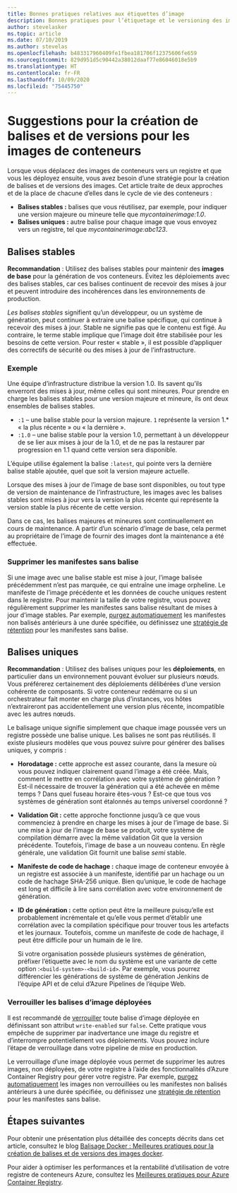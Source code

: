 ```yaml
---
title: Bonnes pratiques relatives aux étiquettes d’image
description: Bonnes pratiques pour l’étiquetage et le versioning des images conteneur Docker lors de l’envoi (push) et du tirage (pull) d’images vers et depuis un registre de conteneurs Azure
author: stevelasker
ms.topic: article
ms.date: 07/10/2019
ms.author: stevelas
ms.openlocfilehash: b483317960409fe1fbea181706f12375606fe659
ms.sourcegitcommit: 829d951d5c90442a38012daaf77e86046018e5b9
ms.translationtype: HT
ms.contentlocale: fr-FR
ms.lasthandoff: 10/09/2020
ms.locfileid: "75445750"
---
```

# <a name="recommendations-for-tagging-and-versioning-container-images"></a>Suggestions pour la création de balises et de versions pour les images de conteneurs

Lorsque vous déplacez des images de conteneurs vers un registre et que vous les déployez ensuite, vous avez besoin d’une stratégie pour la création de balises et de versions des images. Cet article traite de deux approches et de la place de chacune d’elles dans le cycle de vie des conteneurs :

* **Balises stables :** balises que vous réutilisez, par exemple, pour indiquer une version majeure ou mineure telle que *mycontainerimage:1.0*.
* **Balises uniques :** autre balise pour chaque image que vous envoyez vers un registre, tel que *mycontainerimage:abc123*.

## <a name="stable-tags"></a>Balises stables

**Recommandation** : Utilisez des balises stables pour maintenir des **images de base** pour la génération de vos conteneurs. Évitez les déploiements avec des balises stables, car ces balises continuent de recevoir des mises à jour et peuvent introduire des incohérences dans les environnements de production.

*Les balises stables* signifient qu’un développeur, ou un système de génération, peut continuer à extraire une balise spécifique, qui continue à recevoir des mises à jour. Stable ne signifie pas que le contenu est figé. Au contraire, le terme stable implique que l’image doit être stabilisée pour les besoins de cette version. Pour rester « stable », il est possible d’appliquer des correctifs de sécurité ou des mises à jour de l’infrastructure.

### <a name="example"></a>Exemple

Une équipe d’infrastructure distribue la version 1.0. Ils savent qu’ils enverront des mises à jour, même celles qui sont mineures. Pour prendre en charge les balises stables pour une version majeure et mineure, ils ont deux ensembles de balises stables.

* `:1` – une balise stable pour la version majeure. `1` représente la version 1.* « la plus récente » ou « la dernière ».
* `:1.0` – une balise stable pour la version 1.0, permettant à un développeur de se lier aux mises à jour de la 1.0, et de ne pas la restaurer par progression en 1.1 quand cette version sera disponible.

L’équipe utilise également la balise `:latest`, qui pointe vers la dernière balise stable ajoutée, quel que soit la version majeure actuelle.

Lorsque des mises à jour de l’image de base sont disponibles, ou tout type de version de maintenance de l’infrastructure, les images avec les balises stables sont mises à jour vers la version la plus récente qui représente la version stable la plus récente de cette version.

Dans ce cas, les balises majeures et mineures sont continuellement en cours de maintenance. A partir d’un scénario d’image de base, cela permet au propriétaire de l’image de fournir des images dont la maintenance a été effectuée.

### <a name="delete-untagged-manifests"></a>Supprimer les manifestes sans balise

Si une image avec une balise stable est mise à jour, l’image balisée précédemment n’est pas marquée, ce qui entraîne une image orpheline. Le manifeste de l’image précédente et les données de couche uniques restent dans le registre. Pour maintenir la taille de votre registre, vous pouvez régulièrement supprimer les manifestes sans balise résultant de mises à jour d’image stables. Par exemple, [purgez automatiquement](container-registry-auto-purge.md) les manifestes non balisés antérieurs à une durée spécifiée, ou définissez une [stratégie de rétention](container-registry-retention-policy.md) pour les manifestes sans balise.

## <a name="unique-tags"></a>Balises uniques

**Recommandation** : Utilisez des balises uniques pour les **déploiements**, en particulier dans un environnement pouvant évoluer sur plusieurs nœuds. Vous préférerez certainement des déploiements délibérées d’une version cohérente de composants. Si votre conteneur redémarre ou si un orchestrateur fait monter en charge plus d’instances, vos hôtes n’extraireront pas accidentellement une version plus récente, incompatible avec les autres nœuds.

Le balisage unique signifie simplement que chaque image poussée vers un registre possède une balise unique. Les balises ne sont pas réutilisés. Il existe plusieurs modèles que vous pouvez suivre pour générer des balises uniques, y compris :

* **Horodatage :** cette approche est assez courante, dans la mesure où vous pouvez indiquer clairement quand l’image a été créée. Mais, comment le mettre en corrélation avec votre système de génération ? Est-il nécessaire de trouver la génération qui a été achevée en même temps ? Dans quel fuseau horaire êtes-vous ? Est-ce que tous vos systèmes de génération sont étalonnés au temps universel coordonné ?
* **Validation Git :** cette approche fonctionne jusqu’à ce que vous commenciez à prendre en charge les mises à jour de l’image de base. Si une mise à jour de l’image de base se produit, votre système de compilation démarre avec la même validation Git que la version précédente. Toutefois, l’image de base a un nouveau contenu. En règle générale, une validation Git fournit une balise *semi* stable.
* **Manifeste de code de hachage :** chaque image de conteneur envoyée à un registre est associée à un manifeste, identifié par un hachage ou un code de hachage SHA-256 unique. Bien qu’unique, le code de hachage est long et difficile à lire sans corrélation avec votre environnement de génération.
* **ID de génération :** cette option peut être la meilleure puisqu’elle est probablement incrémentale et qu’elle vous permet d’établir une corrélation avec la compilation spécifique pour trouver tous les artefacts et les journaux. Toutefois, comme un manifeste de code de hachage, il peut être difficile pour un humain de le lire.

  Si votre organisation possède plusieurs systèmes de génération, préfixer l’étiquette avec le nom du système est une variante de cette option :`<build-system>-<build-id>`. Par exemple, vous pourrez différencier les générations de système de génération Jenkins de l’équipe API et de celui d’Azure Pipelines de l’équipe Web.

### <a name="lock-deployed-image-tags"></a>Verrouiller les balises d’image déployées

Il est recommandé de [verrouiller](container-registry-image-lock.md) toute balise d’image déployée en définissant son attribut `write-enabled` sur `false`. Cette pratique vous empêche de supprimer par inadvertance une image du registre et d’interrompre potentiellement vos déploiements. Vous pouvez inclure l’étape de verrouillage dans votre pipeline de mise en production.

Le verrouillage d’une image déployée vous permet de supprimer les autres images, non déployées, de votre registre à l’aide des fonctionnalités d’Azure Container Registry pour gérer votre registre. Par exemple, [purgez automatiquement](container-registry-auto-purge.md) les images non verrouillées ou les manifestes non balisés antérieurs à une durée spécifiée, ou définissez une [stratégie de rétention](container-registry-retention-policy.md) pour les manifestes sans balise.

## <a name="next-steps"></a>Étapes suivantes

Pour obtenir une présentation plus détaillée des concepts décrits dans cet article, consultez le blog [Balisage Docker : Meilleures pratiques pour la création de balises et de versions des images docker](https://stevelasker.blog/2018/03/01/docker-tagging-best-practices-for-tagging-and-versioning-docker-images/).

Pour aider à optimiser les performances et la rentabilité d’utilisation de votre registre de conteneurs Azure, consultez les [Meilleures pratiques pour Azure Container Registry](container-registry-best-practices.md).

<!-- IMAGES -->


<!-- LINKS - Internal -->

